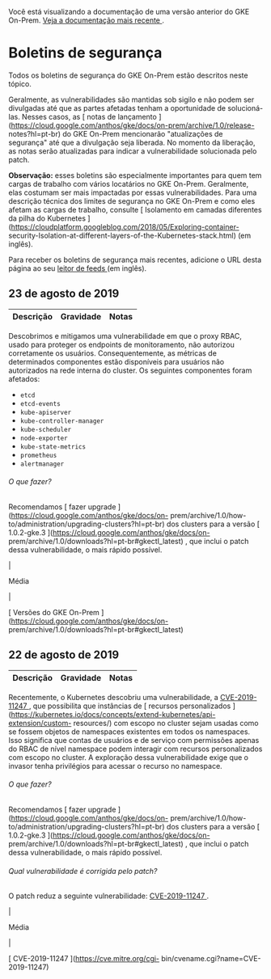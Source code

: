 Você está visualizando a documentação de uma versão anterior do GKE On-Prem. [
Veja a documentação mais recente
](https://cloud.google.com/anthos/gke/docs/on-prem?hl=pt-br) .

#  Boletins de segurança

Todos os boletins de segurança do GKE On-Prem estão descritos neste tópico.

Geralmente, as vulnerabilidades são mantidas sob sigilo e não podem ser
divulgadas até que as partes afetadas tenham a oportunidade de solucioná-las.
Nesses casos, as [ notas de lançamento
](https://cloud.google.com/anthos/gke/docs/on-prem/archive/1.0/release-
notes?hl=pt-br) do GKE On-Prem mencionarão "atualizações de segurança" até que
a divulgação seja liberada. No momento da liberação, as notas serão
atualizadas para indicar a vulnerabilidade solucionada pelo patch.

**Observação:** esses boletins são especialmente importantes para quem tem
cargas de trabalho com vários locatários no GKE On-Prem. Geralmente, elas
costumam ser mais impactadas por essas vulnerabilidades. Para uma descrição
técnica dos limites de segurança no GKE On-Prem e como eles afetam as cargas
de trabalho, consulte [ Isolamento em camadas diferentes da pilha do
Kubernetes ](https://cloudplatform.googleblog.com/2018/05/Exploring-container-
security-Isolation-at-different-layers-of-the-Kubernetes-stack.html) (em
inglês).

Para receber os boletins de segurança mais recentes, adicione o URL desta
página ao seu [ leitor de feeds
](https://wikipedia.org/wiki/Comparison_of_feed_aggregators) (em inglês).

##  23 de agosto de 2019

Descrição  |  Gravidade  |  Notas  
---|---|---  
  
Descobrimos e mitigamos uma vulnerabilidade em que o proxy RBAC, usado para
proteger os endpoints de monitoramento, não autorizou corretamente os
usuários. Consequentemente, as métricas de determinados componentes estão
disponíveis para usuários não autorizados na rede interna do cluster. Os
seguintes componentes foram afetados:

  * ` etcd `
  * ` etcd-events `
  * ` kube-apiserver `
  * ` kube-controller-manager `
  * ` kube-scheduler `
  * ` node-exporter `
  * ` kube-state-metrics `
  * ` prometheus `
  * ` alertmanager `

######  O que fazer?

Recomendamos [ fazer upgrade ](https://cloud.google.com/anthos/gke/docs/on-
prem/archive/1.0/how-to/administration/upgrading-clusters?hl=pt-br) dos
clusters para a versão [ 1.0.2-gke.3
](https://cloud.google.com/anthos/gke/docs/on-
prem/archive/1.0/downloads?hl=pt-br#gkectl_latest) , que inclui o patch dessa
vulnerabilidade, o mais rápido possível.

|

Média

|

[ Versões do GKE On-Prem ](https://cloud.google.com/anthos/gke/docs/on-
prem/archive/1.0/downloads?hl=pt-br#gkectl_latest)  
  
##  22 de agosto de 2019

Descrição  |  Gravidade  |  Notas  
---|---|---  
  
Recentemente, o Kubernetes descobriu uma vulnerabilidade, a [ CVE-2019-11247
](https://cve.mitre.org/cgi-bin/cvename.cgi?name=CVE-2019-11247) , que
possibilita que instâncias de [ recursos personalizados
](https://kubernetes.io/docs/concepts/extend-kubernetes/api-extension/custom-
resources/) com escopo no cluster sejam usadas como se fossem objetos de
namespaces existentes em todos os namespaces. Isso significa que contas de
usuários e de serviço com permissões apenas do RBAC de nível namespace podem
interagir com recursos personalizados com escopo no cluster. A exploração
dessa vulnerabilidade exige que o invasor tenha privilégios para acessar o
recurso no namespace.

######  O que fazer?

Recomendamos [ fazer upgrade ](https://cloud.google.com/anthos/gke/docs/on-
prem/archive/1.0/how-to/administration/upgrading-clusters?hl=pt-br) dos
clusters para a versão [ 1.0.2-gke.3
](https://cloud.google.com/anthos/gke/docs/on-
prem/archive/1.0/downloads?hl=pt-br#gkectl_latest) , que inclui o patch dessa
vulnerabilidade, o mais rápido possível.

######  Qual vulnerabilidade é corrigida pelo patch?

O patch reduz a seguinte vulnerabilidade: [ CVE-2019-11247
](https://cve.mitre.org/cgi-bin/cvename.cgi?name=CVE-2019-11247) .

|

Média

|

[ CVE-2019-11247 ](https://cve.mitre.org/cgi-
bin/cvename.cgi?name=CVE-2019-11247)

